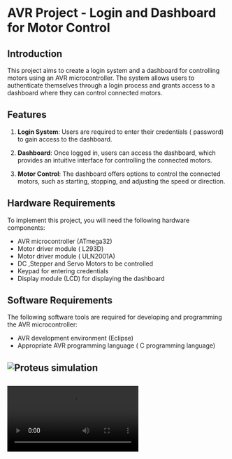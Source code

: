 # AVR Project - Login and Dashboard for Motor Control

## Introduction

This project aims to create a login system and a dashboard for controlling motors using an AVR microcontroller. The system allows users to authenticate themselves through a login process and grants access to a dashboard where they can control connected motors.

## Features

1. **Login System**: Users are required to enter their credentials ( password) to gain access to the dashboard.

2. **Dashboard**: Once logged in, users can access the dashboard, which provides an intuitive interface for controlling the connected motors.

3. **Motor Control**: The dashboard offers options to control the connected motors, such as starting, stopping, and adjusting the speed or direction.

## Hardware Requirements

To implement this project, you will need the following hardware components:

- AVR microcontroller (ATmega32)
- Motor driver module ( L293D)
- Motor driver module ( ULN2001A)
- DC ,Stepper and Servo Motors to be controlled
- Keypad  for entering credentials
- Display module (LCD) for displaying the dashboard

## Software Requirements

The following software tools are required for developing and programming the AVR microcontroller:
- AVR development environment (Eclipse)
- Appropriate AVR programming language ( C programming language)

## ![Proteus simulation](video/project1.jpg)

## ![simulation video](video/dashboardmotorsvideo.mp4)

